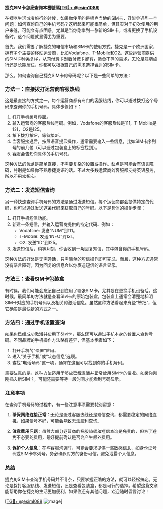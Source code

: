 **捷克SIM卡怎麽查詢本機號碼[[TG💪+ @esim1088](https://t.me/s/esim1088)]**

在捷克生活或者旅行的时候，如果你使用的是捷克当地的SIM卡，可能会遇到一个问题：如何查询自己的手机号码？这听起来可能很简单，但其实对于初次使用的用户来说，可能会有点困惑。尤其是当你刚拿到一张新的SIM卡，或者更换了手机设备时，这个问题就显得尤为重要。

首先，我们需要了解捷克的电信市场和SIM卡的使用方式。捷克是一个欧洲国家，拥有多个主要的移动运营商，比如Vodafone、T-Mobile和O2。这些运营商提供的SIM卡种类多样，从预付费卡到后付费卡都有，适合不同的需求。无论是短期旅行还是长期居住，你都可以根据自己的需求选择合适的SIM卡。

那么，如何查询自己捷克SIM卡的号码呢？以下是一些简单的方法：

### 方法一：直接拨打运营商客服热线

这是最直接的方式之一。每个运营商都有专门的客服热线，你可以通过拨打这个号码来查询你的手机号码。具体步骤如下：

1. 打开手机拨号界面。
2. 输入运营商的客服热线号码。例如，Vodafone的客服热线是111，T-Mobile是121，O2是125。
3. 按下拨打按钮，等待接听。
4. 当客服接通后，按照语音提示操作，通常需要输入一些信息，比如SIM卡序列号的前几位（可以通过包装盒上的标签找到）。
5. 客服会告知你具体的手机号码。

这种方法的优点是简单直接，不需要复杂的设置或操作。缺点是可能会有语言障碍，特别是如果你不熟悉捷克语的话。不过大多数运营商的客服都支持英语服务，所以不用太担心。

### 方法二：发送短信查询

另一种快速查询手机号码的方法是通过发送短信。每个运营商都会提供特定的代码，你可以通过发送这条代码来获取自己的号码。以下是具体的操作步骤：

1. 打开手机短信功能。
2. 新建一条短信，并输入运营商提供的特定代码。例如：
   - Vodafone: 发送“NUM”到111。
   - T-Mobile: 发送“INFO”到121。
   - O2: 发送“ID”到125。
3. 发送短信后，稍等片刻，你会收到一条回复短信，其中包含你的手机号码。

这种方法的好处是无需通话，只需简单的短信操作即可完成。而且，这种方式通常没有语言障碍，因为回复的信息会以你发送短信的语言显示。

### 方法三：查看SIM卡包装盒

有时候，我们可能会忘记自己到底用了哪张SIM卡，尤其是在更换手机设备后。这时候，最简单的方法就是查看SIM卡的原始包装盒。包装盒上通常会清楚地标明SIM卡对应的手机号码以及相关的激活信息。虽然这种方法看起来有些“笨拙”，但它确实是最快捷的方式之一。

### 方法四：通过手机设置查询

如果你已经成功激活并使用了SIM卡，那么还可以通过手机本身的设置来查询号码。不同品牌的手机操作方法略有差异，但基本步骤如下：

1. 打开手机的“设置”应用。
2. 进入“关于手机”或“状态信息”选项。
3. 查找“电话号码”这一项，通常在这里可以找到你的手机号码。

需要注意的是，这种方法适用于那些已经激活并正常使用SIM卡的情况。如果你刚刚插入新SIM卡，可能还需要等待一段时间才能看到号码显示。

### 注意事项

在查询手机号码的过程中，有一些注意事项需要特别留意：

1. **确保网络连接正常**：无论是通过客服热线还是短信查询，都需要稳定的网络连接。如果信号不好，可能会导致无法顺利查询。
   
2. **注意费用问题**：虽然大部分运营商的客服热线和短信查询是免费的，但为了避免不必要的费用，最好提前确认是否会产生额外费用。

3. **保护个人信息**：在与客服沟通时，可能会要求提供一些敏感信息，如身份证号码或SIM卡序列号。务必确保对方的身份可信，避免泄露个人信息。

### 总结

捷克的SIM卡查询手机号码并不复杂，只要掌握正确的方法，就可以轻松搞定。无论是拨打客服热线、发送短信，还是查看包装盒，都是可行的选择。希望这篇文章能帮助你在捷克的生活更加便利。如果你还有其他问题，欢迎随时留言讨论！

[[TG💪+ @esim1088](https://t.me/s/esim1088) ![Image](https://i.postimg.cc/4NQfJmqS/Snipaste-2025-05-13-00-14-12.png)]